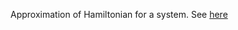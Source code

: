 Approximation of Hamiltonian for a system. See [here](http://vergil.chemistry.gatech.edu/courses/chem6485/pdf/Hartree-Fock-Intro.pdf)